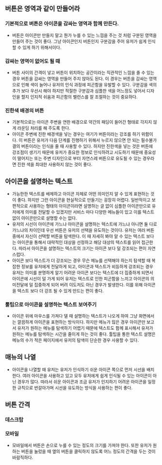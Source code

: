 ## 버튼은 영역과 같이 만들어라
### 기본적으로 버튼은 아이콘을 감싸는 영역과 함께 만든다.
- 버튼은 아이콘만 만들지 말고 뭔가 누를 수 있는 느낌을 주는 것 처럼 구분된 영역을 만들어 주는 것이 좋다. 그냥 아이콘인지 버튼인지 구분감을 주어 유저가 쉽게 인식 할 수 있게 하기 위해서이다.

### 감싸는 영역이 없어도 될 때
- 버튼 사이의 간격이 넣고 버튼이 위치하는 공간이라는 직관적인 느낌을 줄 수 있는 경우 버튼을 감싸는 영역을 만들어 주지 않아도 된다. 이 경우는 버튼을 감싸는 영역으로 인해 색이 늘어나 유저의 인식 과정에 피곤함을 유발할 수 있다. 구분감을 색의 추가 보다 우선시 해야 하지만 적절한 구분감과 심플한 색을 어느정도 넣어서 디자인을 할지 인지적 쉬움과 피곤함의 벨런스를 잘 조절하는 것이 중요하다.

### 진한색 배경의 버튼
- 기본적으로는 아이콘 주변을 연한 배경으로 약간의 패딩이 들어간 형태로 각지지 않게 라운딩 처리를 해 주도록 한다.
- 아이콘 주변에 진한 배경색을 넣는 경우는 여기가 버튼이라는 강조를 하기 위함이다. 이 버튼은 유저가 다음 단계를 진행하기 위해서 누르지 않으면 안 되는 필수불가결의 버튼이라는 인식을 줄 때 사용할 수 있다. 하지만 진한색을 넣는 것은 버튼에 강조점이 생기기 때문에 유저가 중요한 정보로 인식하려고 시도하기 때문에 중요성이 떨어지는 또는 주변 디자인으로 부터 자연스레 버튼으로 유도될 수 있는 경우라면 진한 색을 최대한 사용하지 않는 것이 좋다.

## 아이콘을 설명하는 텍스트
- 가능한한 텍스트를 배제하고 아이콘 자체로 어떤 의미인지 알 수 있게 표현하는 것이 좋다. 하지만 그런 아이콘을 현실적으로 만들기는 굉장히 어렵다. 일반적이고 보편적으로 사용하는 형태의 아이콘이라면 설명하는 글 없이 심플한 아이콘만으로 유저에게 의미를 전달할 수 있겠지만 서비스 마다 다양한 메뉴들이 있고 이를 텍스트 없이 아이콘만으로 설명할 수는 없다.
- 유저의 시선이 아이콘에 가느냐 아이콘을 설명하는 텍스트에 가느냐 아니면 둘 다로 가느냐의 차이인데 우선 버튼은 유저의 선택을 유도하는 것이다. 유저는 여러 버튼 중에서 자신이 선택할 버튼을 탐색한다. 이 때 자세히 봐야 알 수 있는 텍스트 보다는 아이콘을 통해서 대략적인 대상을 선정하고 해당 대상의 텍스트를 읽어 접근한다. 따라서 아이콘을 설명하는 텍스트의 크기는 아이콘 보다 덜 강조되는 편이 자연스럽다.
- 아이콘 보다 텍스트가 더 강조되는 경우 무슨 메뉴를 선택해야 하는지 탐색할 때 복잡한 정보를 유저에게 전달하게 되고, 아이콘과 텍스트가 비등하게 강조되는 경우 유저는 의미를 분명하게 알기 어려운 아이콘 보다는 텍스트에 더 집중하게 되면서 아이콘에 시선이 덜 가게 되어 유저는 텍스트로 인한 피곤함을 느끼고 아이콘의 의미전달에 덜 집중하게 되어 버려 이도저도 아닌 경우가 발생한다. 이를 위해 아이콘을 텍스트 보다 더 강조 될 수 있게 만드는 편이 좋다.

### 툴팁으로 아이콘을 설명하는 텍스트 보여주기
- 아이콘 위에 마우스를 가져다 댈 때 설명하는 텍스트가 나오게 하여 그냥 화면에서는 깔끔하게 아이콘을 표현하는 방식이다. 하지만 메뉴가 많은 경우 아이콘만 보고서 유저가 원하는 메뉴를 탐색하기 어렵기 때문에 텍스트도 함께 표시해서 유저가 원하는 메뉴를 탐색하는 시간을 줄이게 하는 것이 좋다. 툴팁을 통한 텍스트 설명은 메뉴의 수가 적은 페이지에서 유저의 탐색이 단순한 경우 사용할 수 있다.

## 매뉴의 나열
- 아이콘을 나열할 때 유저는 유저가 인식하기 쉬운 아이콘 쪽으로 먼저 시선을 배치한다. 여러 아이콘을 사용하고 있고 모두 유저에게 쉽게 인식될 수 있는 아이콘이 아닌 경우가 많다. 따라서 쉬운 아이콘과 조금 유저가 인지하기 어려운 아이콘을 일정한 규칙으로 번갈아가며 시선을 유도하는 방식을 사용하는 편이 좋다.

## 버튼 간격
### 데스크탑
### 모바일
- 모바일에서 버튼은 손으로 누를 수 있는 정도의 크기를 가져야 한다. 또한 유저가 원하는 버튼을 눌렀을 때 옆의 버튼을 클릭하지 않도록 어느 정도의 간격을 두는 것이 바람직하다.
